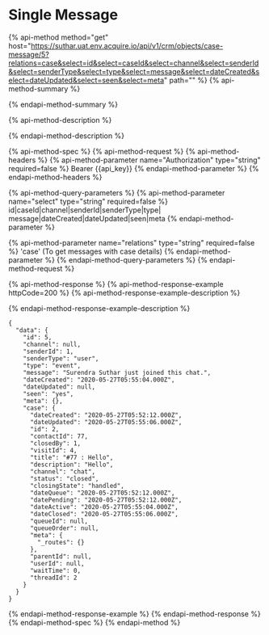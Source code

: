 # Single Message

{% api-method method="get" host="https://suthar.uat.env.acquire.io/api/v1/crm/objects/case-message/5?relations=case&select=id&select=caseId&select=channel&select=senderId&select=senderType&select=type&select=message&select=dateCreated&select=dateUpdated&select=seen&select=meta" path="" %}
{% api-method-summary %}

{% endapi-method-summary %}

{% api-method-description %}

{% endapi-method-description %}

{% api-method-spec %}
{% api-method-request %}
{% api-method-headers %}
{% api-method-parameter name="Authorization" type="string" required=false %}
Bearer {{api\_key}}
{% endapi-method-parameter %}
{% endapi-method-headers %}

{% api-method-query-parameters %}
{% api-method-parameter name="select" type="string" required=false %}
id\|caseId\|channel\|senderId\|senderType\|type\|  
message\|dateCreated\|dateUpdated\|seen\|meta
{% endapi-method-parameter %}

{% api-method-parameter name="relations" type="string" required=false %}
'case' \(To get messages with case details\)
{% endapi-method-parameter %}
{% endapi-method-query-parameters %}
{% endapi-method-request %}

{% api-method-response %}
{% api-method-response-example httpCode=200 %}
{% api-method-response-example-description %}

{% endapi-method-response-example-description %}

```
{
  "data": {
    "id": 5,
    "channel": null,
    "senderId": 1,
    "senderType": "user",
    "type": "event",
    "message": "Surendra Suthar just joined this chat.",
    "dateCreated": "2020-05-27T05:55:04.000Z",
    "dateUpdated": null,
    "seen": "yes",
    "meta": {},
    "case": {
      "dateCreated": "2020-05-27T05:52:12.000Z",
      "dateUpdated": "2020-05-27T05:55:06.000Z",
      "id": 2,
      "contactId": 77,
      "closedBy": 1,
      "visitId": 4,
      "title": "#77 : Hello",
      "description": "Hello",
      "channel": "chat",
      "status": "closed",
      "closingState": "handled",
      "dateQueue": "2020-05-27T05:52:12.000Z",
      "datePending": "2020-05-27T05:52:12.000Z",
      "dateActive": "2020-05-27T05:55:04.000Z",
      "dateClosed": "2020-05-27T05:55:06.000Z",
      "queueId": null,
      "queueOrder": null,
      "meta": {
        "_routes": {}
      },
      "parentId": null,
      "userId": null,
      "waitTime": 0,
      "threadId": 2
    }
  }
}
```
{% endapi-method-response-example %}
{% endapi-method-response %}
{% endapi-method-spec %}
{% endapi-method %}

